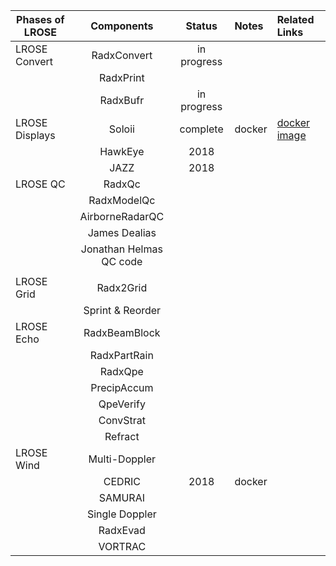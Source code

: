 | Phases of LROSE | Components  | Status        | Notes  | Related Links |
| --------------- |:-------------:|:-----------:|:-------|:--------------|
| LROSE Convert   |  RadxConvert  | in progress |        |        |
|                 |  RadxPrint    |             | | |
|                 |  RadxBufr     | in progress | | |
| LROSE Displays  |  Soloii       | complete    | docker | [docker image](https://hub.docker.com/r/ncareol/soloii/) |
|                 |  HawkEye      |  2018       | | |
|                 |  JAZZ         |  2018       | | |
| LROSE QC        |  RadxQc       |             | | |
|                 |  RadxModelQc  |             | | |
|                 |AirborneRadarQC|             | | |
|                 | James Dealias |             | | |
|                 | Jonathan Helmas QC code |   | | |
|                 |               |             | | |
| LROSE Grid      |  Radx2Grid    |             | | |
|                 | Sprint & Reorder |          | | |
| LROSE Echo      | RadxBeamBlock |             | | |
|                 |  RadxPartRain |             | | |
|                 |  RadxQpe      |             | | |
|                 |  PrecipAccum  |             | | |
|                 |  QpeVerify    |             | | |
|                 |  ConvStrat    |             | | |
|                 |  Refract      |             | | |
| LROSE Wind      |  Multi-Doppler|             | | |
|                 |  CEDRIC       |  2018       | docker| | 
|                 |  SAMURAI      |             | | |
|                 |  Single Doppler |           | | |
|                 |  RadxEvad     |             | | |
|                 |  VORTRAC      |             | | |
